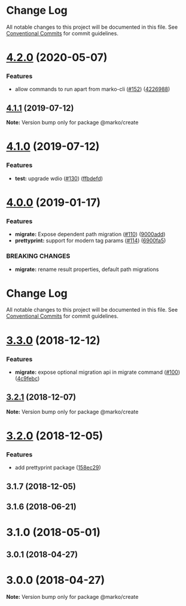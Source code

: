 # Change Log

All notable changes to this project will be documented in this file.
See [Conventional Commits](https://conventionalcommits.org) for commit guidelines.

# [4.2.0](https://github.com/marko-js/cli/compare/@marko/create@4.1.1...@marko/create@4.2.0) (2020-05-07)


### Features

* allow commands to run apart from marko-cli ([#152](https://github.com/marko-js/cli/issues/152)) ([4226988](https://github.com/marko-js/cli/commit/42269889bdf89e3811e465852ad0061e8e06cd03))





## [4.1.1](https://github.com/marko-js/cli/compare/@marko/create@4.1.0...@marko/create@4.1.1) (2019-07-12)

**Note:** Version bump only for package @marko/create





# [4.1.0](https://github.com/marko-js/cli/compare/@marko/create@4.0.0...@marko/create@4.1.0) (2019-07-12)


### Features

* **test:** upgrade wdio ([#130](https://github.com/marko-js/cli/issues/130)) ([ffbdefd](https://github.com/marko-js/cli/commit/ffbdefd))





<a name="4.0.0"></a>
# [4.0.0](https://github.com/marko-js/cli/compare/@marko/create@3.3.0...@marko/create@4.0.0) (2019-01-17)


### Features

* **migrate:** Expose dependent path migration ([#110](https://github.com/marko-js/cli/issues/110)) ([9000add](https://github.com/marko-js/cli/commit/9000add))
* **prettyprint:** support for modern tag params ([#114](https://github.com/marko-js/cli/issues/114)) ([6900fa5](https://github.com/marko-js/cli/commit/6900fa5))


### BREAKING CHANGES

* **migrate:** rename result properties, default path migrations




# Change Log

All notable changes to this project will be documented in this file.
See [Conventional Commits](https://conventionalcommits.org) for commit guidelines.

# [3.3.0](https://github.com/marko-js/cli/compare/@marko/create@3.2.1...@marko/create@3.3.0) (2018-12-12)


### Features

* **migrate:** expose optional migration api in migrate command ([#100](https://github.com/marko-js/cli/issues/100)) ([4c9febc](https://github.com/marko-js/cli/commit/4c9febc))





## [3.2.1](https://github.com/marko-js/cli/compare/@marko/create@3.2.0...@marko/create@3.2.1) (2018-12-07)

**Note:** Version bump only for package @marko/create





# [3.2.0](https://github.com/marko-js/cli/compare/@marko/create@3.1.7...@marko/create@3.2.0) (2018-12-05)


### Features

* add prettyprint package ([158ec29](https://github.com/marko-js/cli/commit/158ec29))





## 3.1.7 (2018-12-05)



## 3.1.6 (2018-06-21)



# 3.1.0 (2018-05-01)



## 3.0.1 (2018-04-27)



# 3.0.0 (2018-04-27)

**Note:** Version bump only for package @marko/create
